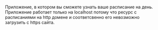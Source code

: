 Приложение, в котором вы сможете узнать ваше расписание на день.
Приложение работает только на localhost потому что ресурс с расписаниями на http домене и соответсвенно его невозможно загрузить с https сайта.
